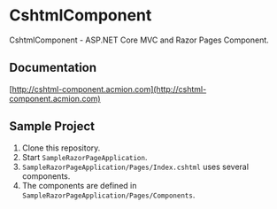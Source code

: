 # CshtmlComponent
CshtmlComponent - ASP.NET Core MVC and Razor Pages Component.

## Documentation
[http://cshtml-component.acmion.com](http://cshtml-component.acmion.com)

## Sample Project
1. Clone this repository.
2. Start `SampleRazorPageApplication`.
3. `SampleRazorPageApplication/Pages/Index.cshtml` uses several components.
4. The components are defined in `SampleRazorPageApplication/Pages/Components`.